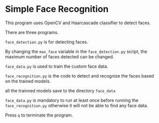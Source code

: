 # Simple Face Recognition

This program uses OpenCV and Haarcascade classifier to detect faces.

There are three programs.

`face_detection.py` is for detecting faces.

By changing the `max_face` variable in the `face_detection.py` script, the maximum number of faces detected can be changed.

`face_data.py` is used to train the custom face data.

`face_recognition.py` is the code to detect and recognize the faces based on the trained models.

all the trainned models save to the directory `face_data`

`face_data.py` is mandatory to run at least once before running the `face_recognition.py` otherwise it will not be able to find any face data.

Press `q` to terminate the program.
